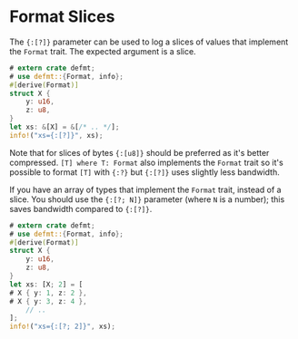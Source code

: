 # Format Slices

The `{:[?]}` parameter can be used to log a slices of values that implement the `Format` trait.
The expected argument is a slice.

``` rust
# extern crate defmt;
# use defmt::{Format, info};
#[derive(Format)]
struct X {
    y: u16,
    z: u8,
}
let xs: &[X] = &[/* .. */];
info!("xs={:[?]}", xs);
```

Note that for slices of bytes `{:[u8]}` should be preferred as it's better compressed.
`[T] where T: Format` also implements the `Format` trait so it's possible to format `[T]` with `{:?}` but `{:[?]}` uses slightly less bandwidth.

If you have an array of types that implement the `Format` trait, instead of a slice. You should use
the `{:[?; N]}` parameter (where `N` is a number); this saves bandwidth compared to `{:[?]}`.

``` rust
# extern crate defmt;
# use defmt::{Format, info};
#[derive(Format)]
struct X {
    y: u16,
    z: u8,
}
let xs: [X; 2] = [
# X { y: 1, z: 2 },
# X { y: 3, z: 4 },
    // ..
];
info!("xs={:[?; 2]}", xs);
```
